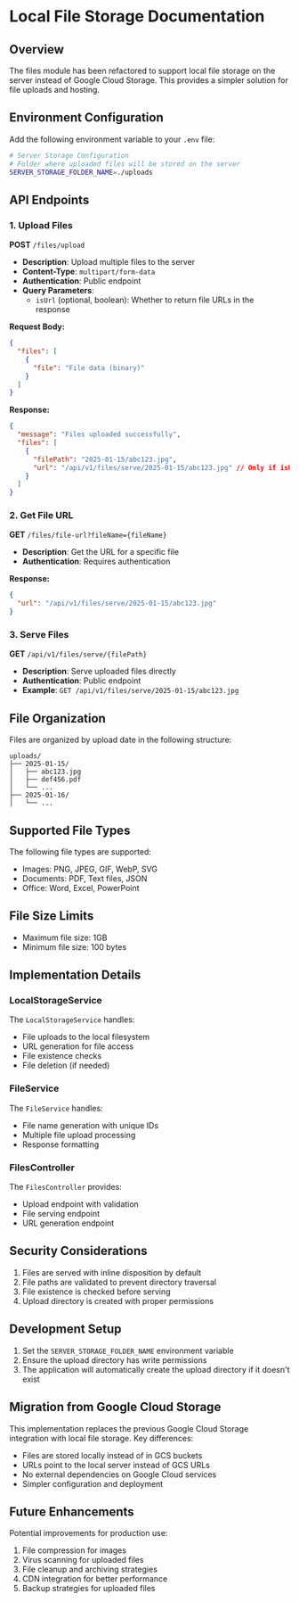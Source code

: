 # Local File Storage Documentation

## Overview

The files module has been refactored to support local file storage on the server instead of Google Cloud Storage. This provides a simpler solution for file uploads and hosting.

## Environment Configuration

Add the following environment variable to your `.env` file:

```bash
# Server Storage Configuration
# Folder where uploaded files will be stored on the server
SERVER_STORAGE_FOLDER_NAME=./uploads
```

## API Endpoints

### 1. Upload Files

**POST** `/files/upload`

- **Description**: Upload multiple files to the server
- **Content-Type**: `multipart/form-data`
- **Authentication**: Public endpoint
- **Query Parameters**:
  - `isUrl` (optional, boolean): Whether to return file URLs in the response

**Request Body:**

```json
{
  "files": [
    {
      "file": "File data (binary)"
    }
  ]
}
```

**Response:**

```json
{
  "message": "Files uploaded successfully",
  "files": [
    {
      "filePath": "2025-01-15/abc123.jpg",
      "url": "/api/v1/files/serve/2025-01-15/abc123.jpg" // Only if isUrl=true
    }
  ]
}
```

### 2. Get File URL

**GET** `/files/file-url?fileName={fileName}`

- **Description**: Get the URL for a specific file
- **Authentication**: Requires authentication

**Response:**

```json
{
  "url": "/api/v1/files/serve/2025-01-15/abc123.jpg"
}
```

### 3. Serve Files

**GET** `/api/v1/files/serve/{filePath}`

- **Description**: Serve uploaded files directly
- **Authentication**: Public endpoint
- **Example**: `GET /api/v1/files/serve/2025-01-15/abc123.jpg`

## File Organization

Files are organized by upload date in the following structure:

```
uploads/
├── 2025-01-15/
│   ├── abc123.jpg
│   ├── def456.pdf
│   └── ...
├── 2025-01-16/
│   └── ...
```

## Supported File Types

The following file types are supported:

- Images: PNG, JPEG, GIF, WebP, SVG
- Documents: PDF, Text files, JSON
- Office: Word, Excel, PowerPoint

## File Size Limits

- Maximum file size: 1GB
- Minimum file size: 100 bytes

## Implementation Details

### LocalStorageService

The `LocalStorageService` handles:

- File uploads to the local filesystem
- URL generation for file access
- File existence checks
- File deletion (if needed)

### FileService

The `FileService` handles:

- File name generation with unique IDs
- Multiple file upload processing
- Response formatting

### FilesController

The `FilesController` provides:

- Upload endpoint with validation
- File serving endpoint
- URL generation endpoint

## Security Considerations

1. Files are served with inline disposition by default
2. File paths are validated to prevent directory traversal
3. File existence is checked before serving
4. Upload directory is created with proper permissions

## Development Setup

1. Set the `SERVER_STORAGE_FOLDER_NAME` environment variable
2. Ensure the upload directory has write permissions
3. The application will automatically create the upload directory if it doesn't exist

## Migration from Google Cloud Storage

This implementation replaces the previous Google Cloud Storage integration with local file storage. Key differences:

- Files are stored locally instead of in GCS buckets
- URLs point to the local server instead of GCS URLs
- No external dependencies on Google Cloud services
- Simpler configuration and deployment

## Future Enhancements

Potential improvements for production use:

1. File compression for images
2. Virus scanning for uploaded files
3. File cleanup and archiving strategies
4. CDN integration for better performance
5. Backup strategies for uploaded files

